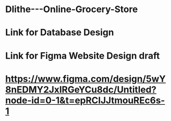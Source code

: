 # Dlithe---Online-Grocery-Store

# Link for Database Design
# 

# Link for Figma Website Design draft
# https://www.figma.com/design/5wY8nEDMY2JxIRGeYCu8dc/Untitled?node-id=0-1&t=epRCIJJtmouREc6s-1
